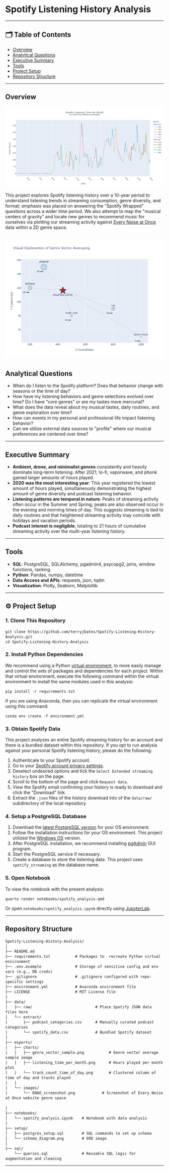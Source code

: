 # Spotify Listening History Analysis

---

## 🗂️ Table of Contents

- [Overview](#-overview)
- [Analytical Questions](#-analytical-questions)
- [Executive Summary](#-executive-summary)
- [Tools](#-tools)
- [Project Setup](#-project-setup)
- [Repository Structure](#-repository-structure)


---

## Overview

![Listening Time Per Month Plot](./exports/charts/listening_time_per_month.png)

This project explores Spotify listening history over a 10-year period to understand listening trends in streaming consumption, genre diversity, and format; emphasis was placed on answering the "Spotify Wrapped" questions across a wider time period. We also attempt to map the "musical centers of gravity" and locate new genres to recommend music for ourselves via plotting our streaming activity against [Every Noise at Once](https://everynoise.com) data within a 2D genre space.

![Genre Vector Sample Plot](./exports/charts/genre_vector_sample.png)
---

## Analytical Questions

- When do I listen to the Spotify platform? Does that behavior change with seasons or the time of day?
- How have my listening behaviors and genre selections evolved over time? Do I have "core genres" or are my tastes more mercurial?
- What does the data reveal about my musical tastes, daily routines, and genre exploration over time?
- How can events in my personal and professional life impact listening behavior?
- Can we utilize external data sources to "profile" where our musical preferences are centered over time?

---

## Executive Summary

- **Ambient, drone, and minimalist genres** consistently and heavily dominate long-term listening. After 2021, lo-fi, vaporwave, and phonk gained larger amounts of hours played.
- **2020 was the most interesting year**: This year registered the lowest amount of hours played, simultaneously demonstrating the highest amount of genre diversity and podcast listening behavior.
- **Listening patterns are temporal in nature**: Peaks of streaming activity often occur in the Summer and Spring; peaks are also observed occur in the evening and morning times of day. This suggests streaming is tied to daily routines and that heightened streaming activity may coincide with holidays and vacation periods.
- **Podcast interest is negligible**, totaling to 21 hours of cumulative streaming activity over the multi-year listening history. 

---

## Tools

- **SQL**: PostgreSQL, SQLAlchemy, pgadmin4, psycopg2, joins, window functions, ranking
- **Python**: Pandas, numpy, datetime
- **Data Access and APIs**: requests, json, tqdm
- **Visualization**: Plotly, Seaborn, Matplotlib

---

## ⚙️ Project Setup

### 1. Clone This Repository
```
git clone https://github.com/terryjbates/Spotify-Listening-History-Analysis.git
cd Spotify-Listening-History-Analysis
```

### 2. Install Python Dependencies
We recommend using a Python [virtual environment](https://docs.python.org/3/library/venv.html), to more easily manage and control the sets of packages and dependencies for each project. Within that virtual environment, execute the following command within the virtual environment to install the same modules used in this analysis:
```
pip install -r requirements.txt
```
If you are using Anaconda, then you can replicate the virtual environment using this command:
```
conda env create -f environment.yml 
```


### 3. Obtain Spotify Data
This project analyzes an entire Spotify streaming history for an account and there is a bundled dataset within this repository. If you opt to run analysis against your personal Spotify listening history, please do the following:

1. Authenticate to your Spotify account. 
2. Go to your [Spotify account privacy settings](https://www.spotify.com/us/account/privacy/).
3. Deselect undesired options and tick the `Select Extended streaming history` box on the page.
4. Scroll to the bottom of the page and click `Request data`.
5. View the Spotify email confirming your history is ready to download and click the "Download" link.
6. Extract the `.json` files of the history download into of the `data/raw/` subdirectory of the local repository.

###  4. Setup a PostgreSQL Database
1. Download the [latest PostgreSQL version](https://www.postgresql.org/download/) for your OS environment.
2. Follow the installation instructions for your OS environment. This project utilized the [Windows OS](https://www.w3schools.com/postgresql/postgresql_install.php) version.
3. After PostgreSQL installation, we recommend installing [pgAdmin](https://www.w3schools.com/postgresql/postgresql_install.php) GUI program.
4. Start the PostgreSQL service if necessary.
5. Create a database to store the listening data. This project uses `spotify_streaming` as the database name.

### 5. Open Notebook

To view the notebook with the present analysis:
```
quarto render notebooks/spotify_analysis.qmd
```

Or open  `notebooks/spotify_analysis.ipynb` directly using [JupyterLab](https://jupyterlab.readthedocs.io/en/latest/).

---

## Repository Structure
```
Spotify-Listening-History-Analysis/
│
├── README.md
├── requirements.txt           # Packages to  recreate Python virtual environment
├── .env.example               # Storage of sensitive config and env vars (e.g., DB creds)
├── .gitignore                 # .gitignore configured with repo-specific settings
├── environment.yml            # Anaconda environment file
├── LICENSE                    # MIT License file 
|
├── data/
│   ├── raw/                            # Place Spotify JSON data files here
│   └── extract/
|       ├── podcast_categories.csv      # Manually curated podcast categories
|       └── spotify_data.csv            # Bundled Spotify dataset
|
├── exports/
│   ├── charts/                            
|   |   ├── genre_vector_sample.png           # Genre vector average sample image
|   |   ├── listening_time_per_month.png      # Hours played per month plot
|   |   └── track_count_time_of_day.png       # Clustered column of time of day and tracks played
|   | 
│   └── images/                            
|       └── ENAO_screenshot.png            # Screenshot of Every Noise at Once website genre space

|
├── notebooks/
│   └── spotify_analysis.ipynb    # Notebook with data analysis 
|
├── setup/
│   ├── postgres_setup.sql        # SQL commands to set up schema
│   └── schema_diagram.png        # ERD image 
│
├── sql/
    └── queries.sql               # Reusable SQL logic for augmentation and cleaning
```
---
